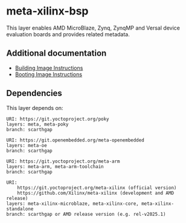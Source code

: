 # meta-xilinx-bsp

This layer enables AMD MicroBlaze, Zynq, ZynqMP and Versal device
evaluation boards and provides related metadata.

## Additional documentation

* [Building Image Instructions](../README.building.md)
* [Booting Image Instructions](../README.booting.md)

## Dependencies

This layer depends on:

	URI: https://git.yoctoproject.org/poky
	layers: meta, meta-poky
	branch: scarthgap

	URI: https://git.openembedded.org/meta-openembedded
	layers: meta-oe
	branch: scarthgap

	URI: https://git.yoctoproject.org/meta-arm
	layers: meta-arm, meta-arm-toolchain
	branch: scarthgap

	URI:
        https://git.yoctoproject.org/meta-xilinx (official version)
        https://github.com/Xilinx/meta-xilinx (development and AMD release)
	layers: meta-xilinx-microblaze, meta-xilinx-core, meta-xilinx-standalone
	branch: scarthgap or AMD release version (e.g. rel-v2025.1)
